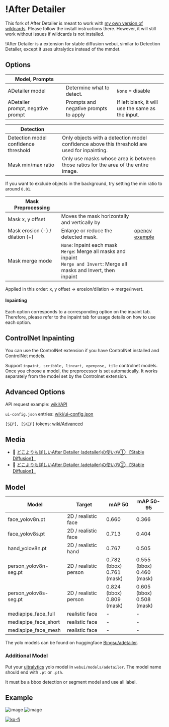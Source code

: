 # !After Detailer

This fork of After Detailer is meant to work with [my own version of wildcards](https://github.com/Cryptik-Rick/sd-webui-wildcards-ad). Please follow the install instructions there. However, it will still work without issues if wildcards is not installed.

!After Detailer is a extension for stable diffusion webui, similar to Detection Detailer, except it uses ultralytics instead of the mmdet.


## Options

| Model, Prompts                    |                                       |                                                   |
| --------------------------------- | ------------------------------------- | ------------------------------------------------- |
| ADetailer model                   | Determine what to detect.             | `None` = disable                                  |
| ADetailer prompt, negative prompt | Prompts and negative prompts to apply | If left blank, it will use the same as the input. |

| Detection                            |                                                                                              |     |
| ------------------------------------ | -------------------------------------------------------------------------------------------- | --- |
| Detection model confidence threshold | Only objects with a detection model confidence above this threshold are used for inpainting. |     |
| Mask min/max ratio                   | Only use masks whose area is between those ratios for the area of the entire image.          |     |

If you want to exclude objects in the background, try setting the min ratio to around `0.01`.

| Mask Preprocessing              |                                                                                                                                     |                                                                                         |
| ------------------------------- | ----------------------------------------------------------------------------------------------------------------------------------- | --------------------------------------------------------------------------------------- |
| Mask x, y offset                | Moves the mask horizontally and vertically by                                                                                       |                                                                                         |
| Mask erosion (-) / dilation (+) | Enlarge or reduce the detected mask.                                                                                                | [opencv example](https://docs.opencv.org/4.7.0/db/df6/tutorial_erosion_dilatation.html) |
| Mask merge mode                 | `None`: Inpaint each mask<br/>`Merge`: Merge all masks and inpaint<br/>`Merge and Invert`: Merge all masks and Invert, then inpaint |                                                                                         |

Applied in this order: x, y offset → erosion/dilation → merge/invert.

#### Inpainting

Each option corresponds to a corresponding option on the inpaint tab. Therefore, please refer to the inpaint tab for usage details on how to use each option.

## ControlNet Inpainting

You can use the ControlNet extension if you have ControlNet installed and ControlNet models.

Support `inpaint, scribble, lineart, openpose, tile` controlnet models. Once you choose a model, the preprocessor is set automatically. It works separately from the model set by the Controlnet extension.

## Advanced Options

API request example: [wiki/API](https://github.com/Bing-su/adetailer/wiki/API)

`ui-config.json` entries: [wiki/ui-config.json](https://github.com/Bing-su/adetailer/wiki/ui-config.json)

`[SEP], [SKIP]` tokens: [wiki/Advanced](https://github.com/Bing-su/adetailer/wiki/Advanced)

## Media

- 🎥 [どこよりも詳しいAfter Detailer (adetailer)の使い方① 【Stable Diffusion】](https://youtu.be/sF3POwPUWCE)
- 🎥 [どこよりも詳しいAfter Detailer (adetailer)の使い方② 【Stable Diffusion】](https://youtu.be/urNISRdbIEg)

## Model

| Model                 | Target                | mAP 50                        | mAP 50-95                     |
| --------------------- | --------------------- | ----------------------------- | ----------------------------- |
| face_yolov8n.pt       | 2D / realistic face   | 0.660                         | 0.366                         |
| face_yolov8s.pt       | 2D / realistic face   | 0.713                         | 0.404                         |
| hand_yolov8n.pt       | 2D / realistic hand   | 0.767                         | 0.505                         |
| person_yolov8n-seg.pt | 2D / realistic person | 0.782 (bbox)<br/>0.761 (mask) | 0.555 (bbox)<br/>0.460 (mask) |
| person_yolov8s-seg.pt | 2D / realistic person | 0.824 (bbox)<br/>0.809 (mask) | 0.605 (bbox)<br/>0.508 (mask) |
| mediapipe_face_full   | realistic face        | -                             | -                             |
| mediapipe_face_short  | realistic face        | -                             | -                             |
| mediapipe_face_mesh   | realistic face        | -                             | -                             |

The yolo models can be found on huggingface [Bingsu/adetailer](https://huggingface.co/Bingsu/adetailer).

### Additional Model

Put your [ultralytics](https://github.com/ultralytics/ultralytics) yolo model in `webui/models/adetailer`. The model name should end with `.pt` or `.pth`.

It must be a bbox detection or segment model and use all label.

## Example

![image](https://i.imgur.com/38RSxSO.png)
![image](https://i.imgur.com/2CYgjLx.png)

[![ko-fi](https://ko-fi.com/img/githubbutton_sm.svg)](https://ko-fi.com/F1F1L7V2N)
